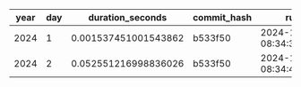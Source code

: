 | year | day | duration_seconds | commit_hash | run_ts |
| --- | --- | --- | --- | --- |
| 2024 | 1 | 0.001537451001543862 | b533f50 | 2024-12-02 08:34:35.664174 |
| 2024 | 2 | 0.052551216998836026 | b533f50 | 2024-12-02 08:34:40.496494 |